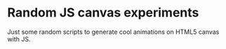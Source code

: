 # Random JS canvas experiments #

Just some random scripts to generate cool animations on HTML5 canvas with JS.
